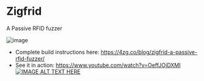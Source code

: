 # Zigfrid
A Passive RFID fuzzer


![image](https://user-images.githubusercontent.com/451833/231008644-42d225a9-ead5-43a0-bb2b-542cdf220fe8.png)

* Complete build instructions here: https://4zg.co/blog/zigfrid-a-passive-rfid-fuzzer/
* See it in action: https://www.youtube.com/watch?v=OeffJOjDXMI<br>
[![IMAGE ALT TEXT HERE](https://img.youtube.com/vi/OeffJOjDXMI/0.jpg)](https://www.youtube.com/watch?v=OeffJOjDXMI)

